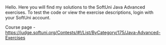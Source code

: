 Hello.
Here you will find my solutions to the SoftUni Java Advanced exercises.
To test the code or view the exercise descriptions, login with your SoftUni account.

Course page - https://judge.softuni.org/Contests/#!/List/ByCategory/175/Java-Advanced-Exercises